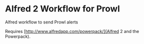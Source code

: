 Alfred 2 Workflow for Prowl
====================

Alfred workflow to send Prowl alerts

Requires [http://www.alfredapp.com/powerpack/](Alfred 2 and the Powerpack).
